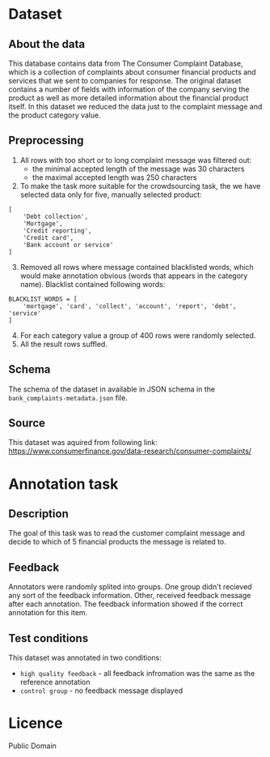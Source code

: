 # Dataset
## About the data
This database contains data from The Consumer Complaint Database, which is a collection of complaints about consumer financial products and services that we sent to companies for response. The original dataset contains a number of fields with information of the company serving the product as well as more detailed information about the financial product itself. In this dataset we reduced the data just to the complaint message and the product category value.

## Preprocessing
1. All rows with too short or to long complaint message was filtered out:
    - the minimal accepted length of the message was 30 characters
    - the maximal accepted length was 250 characters
2. To make the task more suitable for the crowdsourcing task, the we have selected data only for five, manually selected product:
```
[
    'Debt collection',
    'Mortgage',
    'Credit reporting',
    'Credit card',
    'Bank account or service'
]
```
3. Removed all rows where message contained blacklisted words, which would make annotation obvious (words that appears in the category name). Blacklist contained following words:
```
BLACKLIST_WORDS = [
    'mortgage', 'card', 'collect', 'account', 'report', 'debt', 'service'
]
```
4. For each category value a group of 400 rows were randomly selected.
5. All the result rows suffled.

## Schema
The schema of the dataset in available in JSON schema in the `bank_complaints-metadata.json` file.

## Source
This dataset was aquired from following link:
https://www.consumerfinance.gov/data-research/consumer-complaints/

# Annotation task
## Description
The goal of this task was to read the customer complaint message and decide to which of 5 financial products the message is related to.

## Feedback
Annotators were randomly splited into groups. One group didn't recieved any sort of the feedback information.
Other, received feedback message after each annotation. The feedback information showed if the correct annotation for this item.

## Test conditions
This dataset was annotated in two conditions:
- `high quality feedback` - all feedback infromation was the same as the reference annotation
- `control group` - no feedback message displayed

#  Licence
Public Domain
